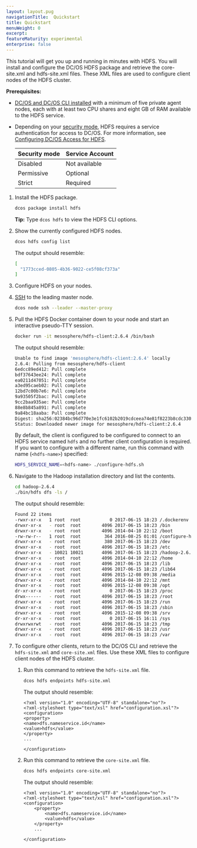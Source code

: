 ```yaml
---
layout: layout.pug
navigationTitle:  Quickstart
title: Quickstart
menuWeight: 0
excerpt:
featureMaturity: experimental
enterprise: false
---
```


<!-- This source repo for this topic is https://github.com/dcos-commons/ -->


This tutorial will get you up and running in minutes with HDFS. You will install and configure the DC/OS HDFS package and retrieve the core-site.xml and hdfs-site.xml files. These XML files are used to configure client nodes of the HDFS cluster.

**Prerequisites:**

-  [DC/OS and DC/OS CLI installed](/1.9/installing/) with a minimum of five private agent nodes, each with at least two CPU shares and eight GB of RAM available to the HDFS service.
-  Depending on your [security mode](/1.9/overview/security/security-modes/), HDFS requires a service authentication for access to DC/OS. For more information, see [Configuring DC/OS Access for HDFS](https://docs.mesosphere.com/service-docs/hdfs/hdfs-auth/).

   | Security mode | Service Account |
   |---------------|-----------------------|
   | Disabled      | Not available   |
   | Permissive    | Optional   |
   | Strict        | Required |

1.  Install the HDFS package.

    ```bash
    dcos package install hdfs
    ```

    **Tip:** Type `dcos hdfs` to view the HDFS CLI options.


1.  Show the currently configured HDFS nodes.

    ```bash
    dcos hdfs config list
    ```

    The output should resemble:

    ```bash
    [
      "1773cced-0805-4b36-9022-ce5f08cf373a"
    ]
    ```

1.  Configure HDFS on your nodes.

1.  [SSH](/1.9/administering-clusters/sshcluster/) to the leading master node.

    ```bash
    dcos node ssh --leader --master-proxy
    ```

1.  Pull the HDFS Docker container down to your node and start an interactive pseudo-TTY session.

    ```bash
    docker run -it mesosphere/hdfs-client:2.6.4 /bin/bash
    ```

    The output should resemble:

    ```bash
    Unable to find image 'mesosphere/hdfs-client:2.6.4' locally
    2.6.4: Pulling from mesosphere/hdfs-client
    6edcc89ed412: Pull complete
    bdf37643ee24: Pull complete
    ea0211d47051: Pull complete
    a3ed95caeb02: Pull complete
    12bd7c00b7e6: Pull complete
    9a93505f2bac: Pull complete
    9cc2baa935ae: Pull complete
    88e8b845a891: Pull complete
    9a84bc18aaba: Pull complete
    Digest: sha256:02384bc96d770e3e1fc6102b2019cdceea74e81f8223b8cdc330a499f1df733e
    Status: Downloaded newer image for mesosphere/hdfs-client:2.6.4
    ```

    By default, the client is configured to be configured to connect to an HDFS service named `hdfs` and no further client configuration is required. If you want to configure with a different name, run this command with name (`<hdfs-name>`) specified:

    ```bash
    HDFS_SERVICE_NAME=<hdfs-name> ./configure-hdfs.sh
    ```

1.  Navigate to the Hadoop installation directory and list the contents.

    ```bash
    cd hadoop-2.6.4
    ./bin/hdfs dfs -ls /
    ```

    The output should resemble:

    ```bash
    Found 22 items
    -rwxr-xr-x   1 root  root           0 2017-06-15 18:23 /.dockerenv
    drwxr-xr-x   - root  root        4096 2017-06-15 18:23 /bin
    drwxr-xr-x   - root  root        4096 2014-04-10 22:12 /boot
    -rw-rw-r--   1 root  root         364 2016-08-25 01:01 /configure-hdfs.sh
    drwxr-xr-x   - root  root         380 2017-06-15 18:23 /dev
    drwxr-xr-x   - root  root        4096 2017-06-15 18:23 /etc
    drwxr-xr-x   - 10021 10021       4096 2017-06-15 18:23 /hadoop-2.6.4
    drwxr-xr-x   - root  root        4096 2014-04-10 22:12 /home
    drwxr-xr-x   - root  root        4096 2017-06-15 18:23 /lib
    drwxr-xr-x   - root  root        4096 2017-06-15 18:23 /lib64
    drwxr-xr-x   - root  root        4096 2015-12-08 09:38 /media
    drwxr-xr-x   - root  root        4096 2014-04-10 22:12 /mnt
    drwxr-xr-x   - root  root        4096 2015-12-08 09:38 /opt
    dr-xr-xr-x   - root  root           0 2017-06-15 18:23 /proc
    drwx------   - root  root        4096 2017-06-15 18:23 /root
    drwxr-xr-x   - root  root        4096 2017-06-15 18:23 /run
    drwxr-xr-x   - root  root        4096 2017-06-15 18:23 /sbin
    drwxr-xr-x   - root  root        4096 2015-12-08 09:38 /srv
    dr-xr-xr-x   - root  root           0 2017-06-15 16:11 /sys
    drwxrwxrwt   - root  root        4096 2017-06-15 18:23 /tmp
    drwxr-xr-x   - root  root        4096 2017-06-15 18:23 /usr
    drwxr-xr-x   - root  root        4096 2017-06-15 18:23 /var
    ```

1.  To configure other clients, return to the DC/OS CLI and retrieve the `hdfs-site.xml` and `core-site.xml` files. Use these XML files to configure client nodes of the HDFS cluster.

    1.  Run this command to retrieve the `hdfs-site.xml` file.

        ```bash
        dcos hdfs endpoints hdfs-site.xml
        ```

        The output should resemble:

        ```
        <?xml version="1.0" encoding="UTF-8" standalone="no"?>
        <?xml-stylesheet type="text/xsl" href="configuration.xsl"?><configuration>
        <property>
        <name>dfs.nameservice.id</name>
        <value>hdfs</value>
        </property>
        ...

        </configuration>
        ```

    1.  Run this command to retrieve the `core-site.xml` file.

        ```bash
        dcos hdfs endpoints core-site.xml
        ```

        The output should resemble:

        ```
        <?xml version="1.0" encoding="UTF-8" standalone="no"?>
        <?xml-stylesheet type="text/xsl" href="configuration.xsl"?>
        <configuration>
            <property>
                <name>dfs.nameservice.id</name>
                <value>hdfs</value>
            </property>
            ...

        </configuration>
        ```
